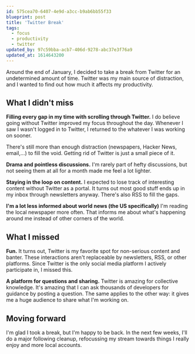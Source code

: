 ```yaml
---
id: 575cea70-6407-4e9d-a3cc-b9ab6bb55f33
blueprint: post
title: 'Twitter Break'
tags:
  - focus
  - productivity
  - twitter
updated_by: 97c59bba-acb7-406d-9278-abc37e3f76a9
updated_at: 1614643200
---
```

Around the end of January, I decided to take a break from Twitter for an undetermined amount of time. Twitter was my main source of distraction, and I wanted to find out how much it affects my productivity.

<!--more-->

## What I didn't miss

**Filling every gap in my time with scrolling through Twitter.** I do believe going without Twitter improved my focus throughout the day. Whenever I saw I wasn't logged in to Twitter, I returned to the whatever I was working on sooner.

There's still more than enough distraction (newspapers, Hacker News, email,…) to fill the void. Getting rid of Twitter is just a small piece of it.

**Drama and pointless discussions.** I'm rarely part of hefty discussions, but not seeing them at all for a month made me feel a lot lighter.

**Staying in the loop on content.** I expected to lose track of interesting content without Twitter as a portal. It turns out most good stuff ends up in my inbox through newsletters anyway. There's also RSS to fill the gaps.

**I'm a lot less informed about world news (the US specifically)**  I'm reading the local newspaper more often. That informs me about what's happening around me instead of other corners of the world.

## What I missed

**Fun.** It turns out, Twitter is my favorite spot for non-serious content and banter. These interactions aren't replaceable by newsletters, RSS, or other platforms. Since Twitter is the only social media platform I actively participate in, I missed this.

**A platform for questions and sharing.** Twitter is amazing for collective knowledge. It's amazing that I can ask thousands of developers for guidance by posting a question. The same applies to the other way: it gives me a huge audience to share what I'm working on.

## Moving forward

I'm glad I took a break, but I'm happy to be back. In the next few weeks, I'll do a major following cleanup, refocussing my stream towards things I really enjoy and more local accounts.